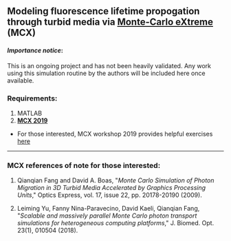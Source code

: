 ## Modeling fluorescence lifetime propogation through turbid media via [Monte-Carlo eXtreme](http://mcx.space/) (MCX)

#### _**Importance notice**_: 
This is an ongoing project and has not been heavily validated. Any work using this simulation routine by the authors will be included here once available.

### **Requirements:**
1) MATLAB
2) [**MCX 2019**](http://mcx.space/)
  * For those interested, MCX workshop 2019 provides helpful exercises [here](http://mcx.space/#mcx19)
  
-------------------------------------------------------------
### MCX references of note for those interested:

1) Qianqian Fang and David A. Boas, "_Monte Carlo Simulation of Photon Migration in 3D Turbid Media Accelerated by Graphics Processing Units_," Optics Express, vol. 17, issue 22, pp. 20178-20190 (2009).

2) Leiming Yu, Fanny Nina-Paravecino, David Kaeli, Qianqian Fang, "_Scalable and massively parallel Monte Carlo photon transport simulations for heterogeneous computing platforms_," J. Biomed. Opt. 23(1), 010504 (2018).




